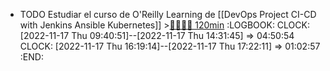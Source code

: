 - TODO Estudiar el curso de O'Reilly Learning de [[DevOps Project CI-CD with Jenkins Ansible Kubernetes]] >[🍅🍅🍅🍅 120min](#agenda-pomo://?t=f-1668674459921-1800%2Cf-1668678039111-1800%2Cf-1668680181279-1800%2Cf-1668688144780-1800)
  :LOGBOOK:
  CLOCK: [2022-11-17 Thu 09:40:51]--[2022-11-17 Thu 14:31:45] =>  04:50:54
  CLOCK: [2022-11-17 Thu 16:19:14]--[2022-11-17 Thu 17:22:11] =>  01:02:57
  :END:
